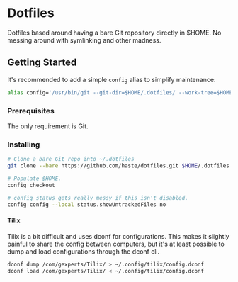 # Dotfiles

Dotfiles based around having a bare Git repository directly in $HOME. No messing
around with symlinking and other madness.

## Getting Started

It's recommended to add a simple `config` alias to simplify maintenance:

```sh
alias config='/usr/bin/git --git-dir=$HOME/.dotfiles/ --work-tree=$HOME'
```

### Prerequisites

The only requirement is Git.

### Installing

```sh
# Clone a bare Git repo into ~/.dotfiles
git clone --bare https://github.com/haste/dotfiles.git $HOME/.dotfiles

# Populate $HOME.
config checkout

# config status gets really messy if this isn't disabled.
config config --local status.showUntrackedFiles no
```

#### Tilix

Tilix is a bit difficult and uses dconf for configurations. This makes it
slightly painful to share the config between computers, but it's at least
possible to dump and load configurations through the dconf cli.

```sh
dconf dump /com/gexperts/Tilix/ > ~/.config/tilix/config.dconf
dconf load /com/gexperts/Tilix/ < ~/.config/tilix/config.dconf
```
